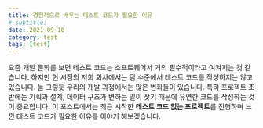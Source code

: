 ```yaml
---
title: 경험적으로 배우는 테스트 코드가 필요한 이유
# subtitle:
date: 2021-09-10
category: test
tags: [test]
---
```


요즘 개발 문화를 보면 테스트 코드는 소프트웨어서 거의 필수적이라고 여겨지는 것 같습니다. 하지만 현 시점의 저희 회사에서는 팀 수준에서 테스트 코드를 작성하지는 않고 있습니다. 늘 그렇듯 우리의 개발 과정에서는 많은 변화들이 있습니다. 특히 프로젝트 초반에는 기획과 설계, 데이터 구조가 변하는 일이 잦기 때문에 유연한 코드를 작성하는 것이 중요합니다. 이 포스트에서는 최근 시작한 **테스트 코드 없는 프로젝트**를 진행하며 느낀 테스트 코드가 필요한 이유를 이야기 해보겠습니다.
